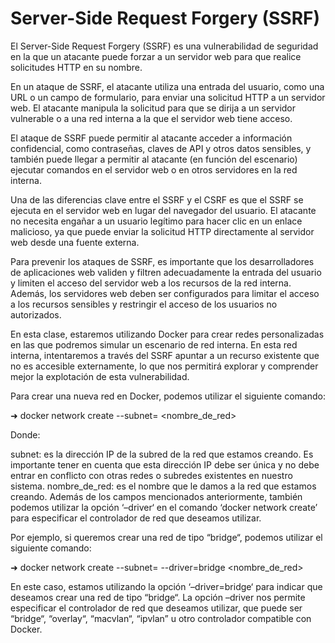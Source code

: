 # Server-Side Request Forgery (SSRF)

El Server-Side Request Forgery (SSRF) es una vulnerabilidad de seguridad en la que un atacante puede forzar a un servidor web para que realice solicitudes HTTP en su nombre.

En un ataque de SSRF, el atacante utiliza una entrada del usuario, como una URL o un campo de formulario, para enviar una solicitud HTTP a un servidor web. El atacante manipula la solicitud para que se dirija a un servidor vulnerable o a una red interna a la que el servidor web tiene acceso.

El ataque de SSRF puede permitir al atacante acceder a información confidencial, como contraseñas, claves de API y otros datos sensibles, y también puede llegar a permitir al atacante (en función del escenario) ejecutar comandos en el servidor web o en otros servidores en la red interna.

Una de las diferencias clave entre el SSRF y el CSRF es que el SSRF se ejecuta en el servidor web en lugar del navegador del usuario. El atacante no necesita engañar a un usuario legítimo para hacer clic en un enlace malicioso, ya que puede enviar la solicitud HTTP directamente al servidor web desde una fuente externa.

Para prevenir los ataques de SSRF, es importante que los desarrolladores de aplicaciones web validen y filtren adecuadamente la entrada del usuario y limiten el acceso del servidor web a los recursos de la red interna. Además, los servidores web deben ser configurados para limitar el acceso a los recursos sensibles y restringir el acceso de los usuarios no autorizados.

En esta clase, estaremos utilizando Docker para crear redes personalizadas en las que podremos simular un escenario de red interna. En esta red interna, intentaremos a través del SSRF apuntar a un recurso existente que no es accesible externamente, lo que nos permitirá explorar y comprender mejor la explotación de esta vulnerabilidad.

Para crear una nueva red en Docker, podemos utilizar el siguiente comando:

➜ docker network create --subnet=<subnet> <nombre_de_red>

Donde:

subnet: es la dirección IP de la subred de la red que estamos creando. Es importante tener en cuenta que esta dirección IP debe ser única y no debe entrar en conflicto con otras redes o subredes existentes en nuestro sistema.
nombre_de_red: es el nombre que le damos a la red que estamos creando.
Además de los campos mencionados anteriormente, también podemos utilizar la opción ‘–driver‘ en el comando ‘docker network create’ para especificar el controlador de red que deseamos utilizar.

Por ejemplo, si queremos crear una red de tipo “bridge“, podemos utilizar el siguiente comando:

➜ docker network create --subnet=<subnet> --driver=bridge <nombre_de_red>

En este caso, estamos utilizando la opción ‘–driver=bridge‘ para indicar que deseamos crear una red de tipo “bridge“. La opción –driver nos permite especificar el controlador de red que deseamos utilizar, que puede ser “bridge“, “overlay“, “macvlan“, “ipvlan” u otro controlador compatible con Docker.
